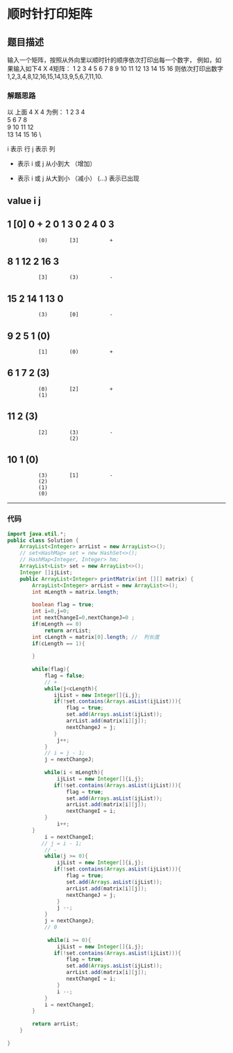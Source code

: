 # 顺时针打印矩阵
## 题目描述
输入一个矩阵，按照从外向里以顺时针的顺序依次打印出每一个数字，
例如，如果输入如下4 X 4矩阵： 1 2 3 4 5 6 7 8 9 10 11 12 13 14 15 16 
则依次打印出数字1,2,3,4,8,12,16,15,14,13,9,5,6,7,11,10.

### 解题思路

以 上面 4 X 4 为例：
1  2  3  4  \
5  6  7  8  \
9  10 11 12 \
13 14 15 16 \

i 表示 行  j 表示 列 
+ 表示 i 或 j 从小到大 （增加）
- 表示 i 或 j 从大到小 （减小）
(...) 表示已出现

value          i         j 
--------------------------------------
1             [0]        0           +
2              0         1
3              0         2
4              0         3
--------------------------------------
              (0)       [3]          +
8              1
12             2
16             3
--------------------------------------
              [3]       (3)          -
15                       2
14                       1
13                       0
--------------------------------------
              (3)       [0]          -
9              2
5              1
              (0)
--------------------------------------
              [1]       (0)          +
6                        1
7                        2
                        (3)
--------------------------------------
              (0)       [2]          +
              (1)
11             2
              (3)
---------------------------------------
              [2]       (3)          -
                        (2)
10                       1
                        (0)
--------------------------------------
              (3)       [1]          -
              (2)
              (1)
              (0)
--------------------------------------


### 代码

```java
import java.util.*;
public class Solution {
    ArrayList<Integer> arrList = new ArrayList<>();
    // set<HashMap> set = new HashSet<>();
    // HashMap<Integer, Integer> hm;
    ArrayList<List> set = new ArrayList<>(); 
    Integer []ijList;
    public ArrayList<Integer> printMatrix(int [][] matrix) {
        ArrayList<Integer> arrList = new ArrayList<>();
        int mLength = matrix.length;
        
        boolean flag = true;
        int i=0,j=0;
        int nextChangeI=0,nextChangeJ=0 ;
        if(mLength == 0)
            return arrList;
        int cLength = matrix[0].length; //  列长度
        if(cLength == 1){
            
        }
        
        while(flag){
            flag = false;
            // + 
            while(j<cLength){
               ijList = new Integer[]{i,j};
               if(!set.contains(Arrays.asList(ijList))){
                   flag = true;
                   set.add(Arrays.asList(ijList));
                   arrList.add(matrix[i][j]);
                   nextChangeJ = j;
               }
                j++;
            }
            // i = j - 1;
            j = nextChangeJ;
            
            while(i < mLength){
                ijList = new Integer[]{i,j};
               if(!set.contains(Arrays.asList(ijList))){
                   flag = true;
                   set.add(Arrays.asList(ijList));
                   arrList.add(matrix[i][j]);
                   nextChangeI = i;
            }
                i++;
        }
            i = nextChangeI;
           // j = i - 1;
            // -
            while(j >= 0){
                ijList = new Integer[]{i,j};
               if(!set.contains(Arrays.asList(ijList))){
                   flag = true;
                   set.add(Arrays.asList(ijList));
                   arrList.add(matrix[i][j]);
                   nextChangeJ = j;
                }
                j --;
            }
            j = nextChangeJ;
            // 0
            
             while(i >= 0){
                ijList = new Integer[]{i,j};
               if(!set.contains(Arrays.asList(ijList))){
                   flag = true;
                   set.add(Arrays.asList(ijList));
                   arrList.add(matrix[i][j]);
                   nextChangeI = i;
                }
                i --;
            }
            i = nextChangeI;
        }
        
        return arrList;
    }
   
}
```
              
